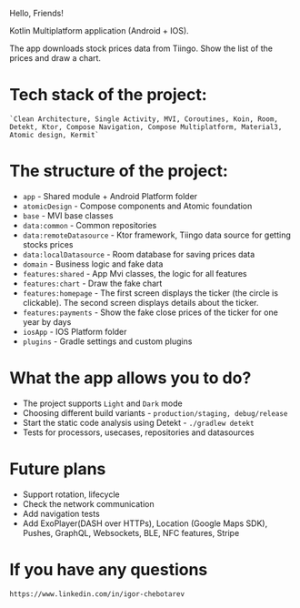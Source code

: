 Hello, Friends!

Kotlin Multiplatform application (Android + IOS).

The app downloads stock prices data from Tiingo. Show the list of the prices and draw a chart.

# Tech stack of the project:

    `Clean Architecture, Single Activity, MVI, Coroutines, Koin, Room, Detekt, Ktor, Compose Navigation, Compose Multiplatform, Material3, Atomic design, Kermit`

# The structure of the project:

* `app`                   - Shared module + Android Platform folder
* `atomicDesign`          - Compose components and Atomic foundation
* `base`                  - MVI base classes
* `data:common`           - Common repositories
* `data:remoteDatasource` - Ktor framework, Tiingo data source for getting stocks prices
* `data:localDatasource`  - Room database for saving prices data
* `domain`                - Business logic and fake data
* `features:shared`       - App Mvi classes, the logic for all features
* `features:chart`        - Draw the fake chart
* `features:homepage`     - The first screen displays the ticker (the circle is clickable).
  The second screen displays details about the ticker.
* `features:payments`     - Show the fake close prices of the ticker for one year by days
* `iosApp`                - IOS Platform folder
* `plugins`               - Gradle settings and custom plugins

# What the app allows you to do?

* The project supports `Light` and `Dark` mode
* Choosing different build variants - `production/staging, debug/release`
* Start the static code analysis using Detekt - `./gradlew detekt`
* Tests for processors, usecases, repositories and datasources

# Future plans

* Support rotation, lifecycle
* Check the network communication
* Add navigation tests
* Add ExoPlayer(DASH over HTTPs), Location (Google Maps SDK), Pushes, GraphQL, Websockets,
  BLE, NFC features, Stripe

# If you have any questions

    https://www.linkedin.com/in/igor-chebotarev 
  